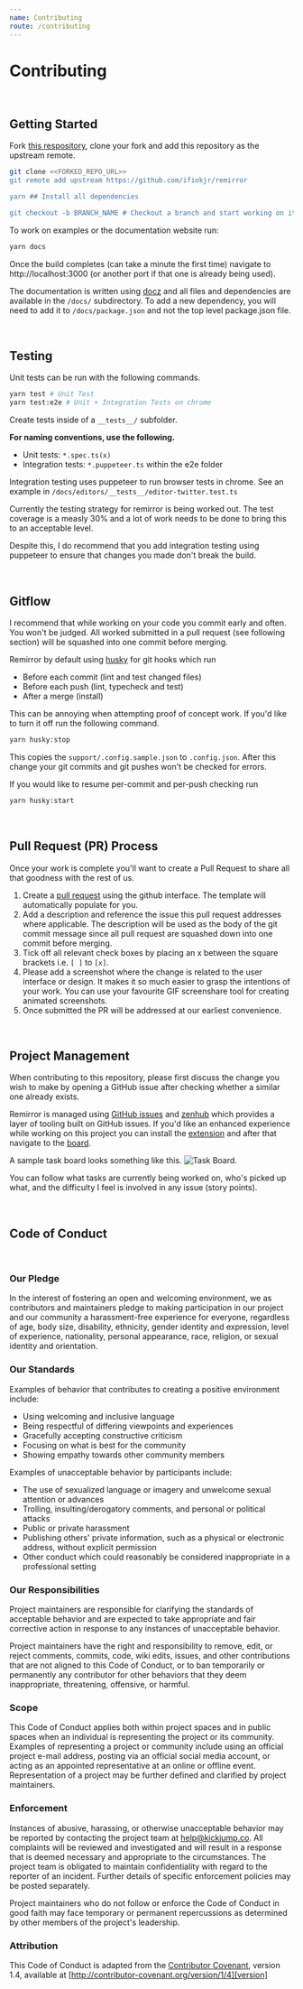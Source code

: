 ```yaml
---
name: Contributing
route: /contributing
---
```


# Contributing

<br />

## Getting Started

Fork [this respository](https://github.com/ifiokjr/remirror), clone your fork and add this repository as the upstream remote.

```bash
git clone <<FORKED_REPO_URL>>
git remote add upstream https://github.com/ifiokjr/remirror

yarn ## Install all dependencies

git checkout -b BRANCH_NAME # Checkout a branch and start working on it
```

To work on examples or the documentation website run:

```bash
yarn docs
```

Once the build completes (can take a minute the first time) navigate to http://localhost:3000 (or another port if that one is already being used).

The documentation is written using [docz](https://docz.site) and all files and dependencies are available in the `/docs/` subdirectory. To add a new dependency, you will need to add it to `/docs/package.json` and not the top level package.json file.

<br />

## Testing

Unit tests can be run with the following commands.

```bash
yarn test # Unit Test
yarn test:e2e # Unit + Integration Tests on chrome
```

Create tests inside of a `__tests__/` subfolder.

**For naming conventions, use the following.**

- Unit tests: `*.spec.ts(x)`
- Integration tests: `*.puppeteer.ts` within the e2e folder

Integration testing uses puppeteer to run browser tests in chrome. See an example in `/docs/editors/__tests__/editor-twitter.test.ts`

Currently the testing strategy for remirror is being worked out. The test coverage is a measly 30% and a lot of work needs to be done to bring this to an acceptable level.

Despite this, I do recommend that you add integration testing using puppeteer to ensure that changes you made don't break the build.

<br />

## Gitflow

I recommend that while working on your code you commit early and often. You won't be judged. All worked submitted in a pull request (see following section) will be squashed into one commit before merging.

Remirror by default using [husky](https://github.com/typicode/husky) for git hooks which run

- Before each commit (lint and test changed files)
- Before each push (lint, typecheck and test)
- After a merge (install)

This can be annoying when attempting proof of concept work. If you'd like to turn it off run the following command.

```bash
yarn husky:stop
```

This copies the `support/.config.sample.json` to `.config.json`. After this change your git commits and git pushes won't be checked for errors.

If you would like to resume per-commit and per-push checking run

```bash
yarn husky:start
```

<br />

## Pull Request (PR) Process

Once your work is complete you'll want to create a Pull Request to share all that goodness with the rest of us.

1. Create a [pull request](https://help.github.com/en/articles/creating-a-pull-request) using the github interface. The template will automatically populate for you.
2. Add a description and reference the issue this pull request addresses where applicable. The description will be used as the body of the git commit message since all pull request are squashed down into one commit before merging.
3. Tick off all relevant check boxes by placing an x between the square brackets i.e. `[ ]` to `[x]`.
4. Please add a screenshot where the change is related to the user interface or design. It makes it so much easier to grasp the intentions of your work. You can use your favourite GIF screenshare tool for creating animated screenshots.
5. Once submitted the PR will be addressed at our earliest convenience.

<br />

## Project Management

When contributing to this repository, please first discuss the change you wish to make by opening a GitHub issue after checking whether a similar one already exists.

Remirror is managed using [GitHub issues](https://github.com/ifiokjr/remirror/issues) and [zenhub](https://www.zenhub.com) which provides a layer of tooling built on GitHub issues. If you'd like an enhanced experience while working on this project you can install the [extension](https://www.zenhub.com/extension) and after that navigate to the [board](https://github.com/ifiokjr/remirror/issues#workspaces/remirror-5c7c72fbbb593f1d1bd53c39/boards?repos=166780923).

A sample task board looks something like this.
![Task Board](https://dxssrr2j0sq4w.cloudfront.net/3.2.0/img/slider/zenhub-task-board.jpg).

You can follow what tasks are currently being worked on, who's picked up what, and the difficulty I feel is involved in any issue (story points).

<br />

## Code of Conduct

<br />

### Our Pledge

In the interest of fostering an open and welcoming environment, we as
contributors and maintainers pledge to making participation in our project and
our community a harassment-free experience for everyone, regardless of age, body
size, disability, ethnicity, gender identity and expression, level of experience,
nationality, personal appearance, race, religion, or sexual identity and
orientation.

### Our Standards

Examples of behavior that contributes to creating a positive environment
include:

- Using welcoming and inclusive language
- Being respectful of differing viewpoints and experiences
- Gracefully accepting constructive criticism
- Focusing on what is best for the community
- Showing empathy towards other community members

Examples of unacceptable behavior by participants include:

- The use of sexualized language or imagery and unwelcome sexual attention or
  advances
- Trolling, insulting/derogatory comments, and personal or political attacks
- Public or private harassment
- Publishing others' private information, such as a physical or electronic
  address, without explicit permission
- Other conduct which could reasonably be considered inappropriate in a
  professional setting

### Our Responsibilities

Project maintainers are responsible for clarifying the standards of acceptable
behavior and are expected to take appropriate and fair corrective action in
response to any instances of unacceptable behavior.

Project maintainers have the right and responsibility to remove, edit, or
reject comments, commits, code, wiki edits, issues, and other contributions
that are not aligned to this Code of Conduct, or to ban temporarily or
permanently any contributor for other behaviors that they deem inappropriate,
threatening, offensive, or harmful.

### Scope

This Code of Conduct applies both within project spaces and in public spaces
when an individual is representing the project or its community. Examples of
representing a project or community include using an official project e-mail
address, posting via an official social media account, or acting as an appointed
representative at an online or offline event. Representation of a project may be
further defined and clarified by project maintainers.

### Enforcement

Instances of abusive, harassing, or otherwise unacceptable behavior may be
reported by contacting the project team at help@kickjump.co. All
complaints will be reviewed and investigated and will result in a response that
is deemed necessary and appropriate to the circumstances. The project team is
obligated to maintain confidentiality with regard to the reporter of an incident.
Further details of specific enforcement policies may be posted separately.

Project maintainers who do not follow or enforce the Code of Conduct in good
faith may face temporary or permanent repercussions as determined by other
members of the project's leadership.

### Attribution

This Code of Conduct is adapted from the [Contributor Covenant][homepage], version 1.4,
available at [http://contributor-covenant.org/version/1/4][version]

[homepage]: http://contributor-covenant.org
[version]: http://contributor-covenant.org/version/1/4/
